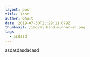 ```yaml
---
layout: post
title: Test
author: Ghost
date: 2019-07-30T21:29:11.079Z
thumbnail: /img/mi-band-winner-en.png
tags:
  - asdasd
---
```

asdasdasdadasd
